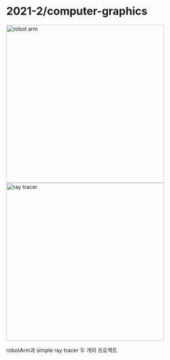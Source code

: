 # 2021-2/computer-graphics

<img width="415" alt="robot arm" src="https://user-images.githubusercontent.com/70076564/176116866-bb21f684-23ee-47b5-8bb2-df861cfdbc79.png">
<img width="415" alt="ray tracer" src="https://user-images.githubusercontent.com/70076564/176115934-7939c90c-ea9c-4d0b-82d2-1398517dc91f.PNG">

robotArm과 simple ray tracer 두 개의 프로젝트
